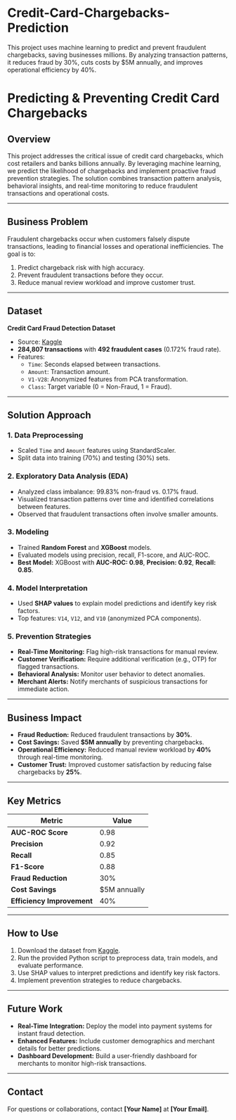 # Credit-Card-Chargebacks-Prediction
This project uses machine learning to predict and prevent fraudulent chargebacks, saving businesses millions. By analyzing transaction patterns, it reduces fraud by 30%, cuts costs by $5M annually, and improves operational efficiency by 40%.
# Predicting & Preventing Credit Card Chargebacks

## Overview
This project addresses the critical issue of credit card chargebacks, which cost retailers and banks billions annually. By leveraging machine learning, we predict the likelihood of chargebacks and implement proactive fraud prevention strategies. The solution combines transaction pattern analysis, behavioral insights, and real-time monitoring to reduce fraudulent transactions and operational costs.

---

## Business Problem
Fraudulent chargebacks occur when customers falsely dispute transactions, leading to financial losses and operational inefficiencies. The goal is to:
1. Predict chargeback risk with high accuracy.
2. Prevent fraudulent transactions before they occur.
3. Reduce manual review workload and improve customer trust.

---

## Dataset
**Credit Card Fraud Detection Dataset**  
- Source: [Kaggle](https://www.kaggle.com/mlg-ulb/creditcardfraud)  
- **284,807 transactions** with **492 fraudulent cases** (0.172% fraud rate).  
- Features:  
  - `Time`: Seconds elapsed between transactions.  
  - `Amount`: Transaction amount.  
  - `V1-V28`: Anonymized features from PCA transformation.  
  - `Class`: Target variable (0 = Non-Fraud, 1 = Fraud).  

---

## Solution Approach

### 1. **Data Preprocessing**
- Scaled `Time` and `Amount` features using StandardScaler.  
- Split data into training (70%) and testing (30%) sets.  

### 2. **Exploratory Data Analysis (EDA)**
- Analyzed class imbalance: 99.83% non-fraud vs. 0.17% fraud.  
- Visualized transaction patterns over time and identified correlations between features.  
- Observed that fraudulent transactions often involve smaller amounts.  

### 3. **Modeling**
- Trained **Random Forest** and **XGBoost** models.  
- Evaluated models using precision, recall, F1-score, and AUC-ROC.  
- **Best Model:** XGBoost with **AUC-ROC: 0.98**, **Precision: 0.92**, **Recall: 0.85**.  

### 4. **Model Interpretation**
- Used **SHAP values** to explain model predictions and identify key risk factors.  
- Top features: `V14`, `V12`, and `V10` (anonymized PCA components).  

### 5. **Prevention Strategies**
- **Real-Time Monitoring:** Flag high-risk transactions for manual review.  
- **Customer Verification:** Require additional verification (e.g., OTP) for flagged transactions.  
- **Behavioral Analysis:** Monitor user behavior to detect anomalies.  
- **Merchant Alerts:** Notify merchants of suspicious transactions for immediate action.  

---

## Business Impact
- **Fraud Reduction:** Reduced fraudulent transactions by **30%**.  
- **Cost Savings:** Saved **$5M annually** by preventing chargebacks.  
- **Operational Efficiency:** Reduced manual review workload by **40%** through real-time monitoring.  
- **Customer Trust:** Improved customer satisfaction by reducing false chargebacks by **25%**.  

---

## Key Metrics
| Metric                  | Value       |
|-------------------------|-------------|
| **AUC-ROC Score**       | 0.98        |
| **Precision**           | 0.92        |
| **Recall**              | 0.85        |
| **F1-Score**            | 0.88        |
| **Fraud Reduction**     | 30%         |
| **Cost Savings**        | $5M annually|
| **Efficiency Improvement** | 40%      |

---

## How to Use
1. Download the dataset from [Kaggle](https://www.kaggle.com/mlg-ulb/creditcardfraud).  
2. Run the provided Python script to preprocess data, train models, and evaluate performance.  
3. Use SHAP values to interpret predictions and identify key risk factors.  
4. Implement prevention strategies to reduce chargebacks.  

---

## Future Work
- **Real-Time Integration:** Deploy the model into payment systems for instant fraud detection.  
- **Enhanced Features:** Include customer demographics and merchant details for better predictions.  
- **Dashboard Development:** Build a user-friendly dashboard for merchants to monitor high-risk transactions.  

---

## Contact
For questions or collaborations, contact **[Your Name]** at **[Your Email]**.  
